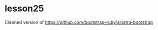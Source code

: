 lesson25
=======================

Cleaned version of https://github.com/bootstrap-ruby/sinatra-bootstrap
